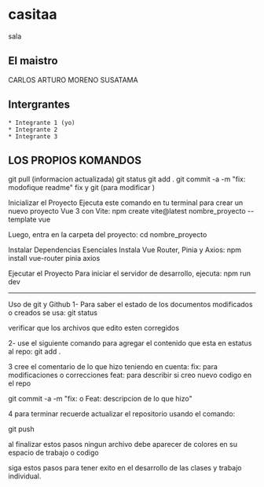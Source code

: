 # casitaa
sala
## El maistro
CARLOS ARTURO MORENO SUSATAMA

## Intergrantes
    * Integrante 1 (yo)
    * Integrante 2 
    * Integrante 3 

## LOS PROPIOS KOMANDOS
git pull (informacion actualizada)
git status
git add .
git commit -a -m "fix: modofique readme"
fix y git (para modificar )


Inicializar el Proyecto
Ejecuta este comando en tu terminal para crear un nuevo proyecto Vue 3 con Vite:
npm create vite@latest nombre_proyecto --template vue
 
Luego, entra en la carpeta del proyecto:
cd nombre_proyecto
 
Instalar Dependencias Esenciales
Instala Vue Router, Pinia y Axios:
npm install vue-router pinia axios
 
Ejecutar el Proyecto
Para iniciar el servidor de desarrollo, ejecuta:
npm run dev
 
________________________________________________________________________________________________
Uso de git y Github
1- Para saber el estado de los documentos modificados o creados se usa: 
git status
 
verificar que los archivos que edito esten corregidos
 
2- use el siguiente comando para agregar el contenido que esta en estatus al repo:
git add .
 
3 cree el comentario de lo que hizo teniendo en cuenta:
fix: para modificaciones o correcciones
feat: para describir si creo nuevo codigo en el repo
 
git commit -a -m "fix: o Feat: descripcion de lo que hizo"
 
 
4 para terminar recuerde actualizar el repositorio usando el comando:
 
git push
 
al finalizar estos pasos ningun archivo debe aparecer de colores en su espacio de trabajo o codigo
 
siga estos pasos para tener exito en el desarrollo de las clases y trabajo individual.


